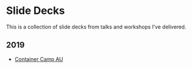 # Slide Decks

This is a collection of slide decks from talks and workshops I've delivered.

## 2019

- [Container Camp AU](2019/container-camp-au/README.md)
